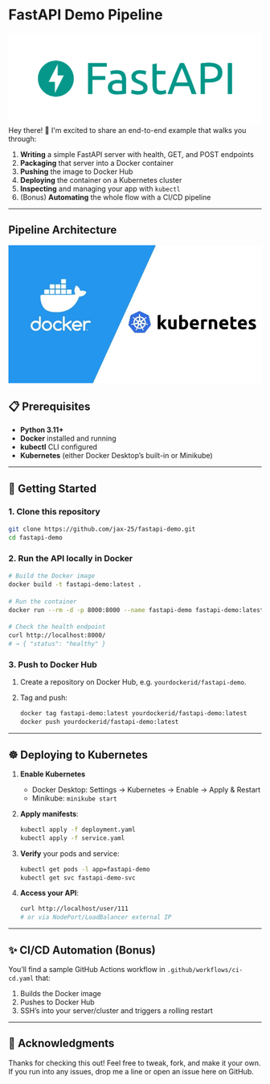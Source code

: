 # FastAPI Demo Pipeline
![Docker & Kubernetes Workflow](images/fastapi.png)
Hey there! 👋 I'm excited to share an end-to-end example that walks you through:

1. **Writing** a simple FastAPI server with health, GET, and POST endpoints
2. **Packaging** that server into a Docker container
3. **Pushing** the image to Docker Hub
4. **Deploying** the container on a Kubernetes cluster
5. **Inspecting** and managing your app with `kubectl`
6. (Bonus) **Automating** the whole flow with a CI/CD pipeline

---
## Pipeline Architecture

![Docker & Kubernetes Workflow](images/dockkuber.jpg)

## 📋 Prerequisites

- **Python 3.11+**
- **Docker** installed and running
- **kubectl** CLI configured
- **Kubernetes** (either Docker Desktop’s built-in or Minikube)

---

## 🚀 Getting Started

### 1. Clone this repository

```bash
git clone https://github.com/jax-25/fastapi-demo.git
cd fastapi-demo
```

### 2. Run the API locally in Docker

```bash
# Build the Docker image
docker build -t fastapi-demo:latest .

# Run the container
docker run --rm -d -p 8000:8000 --name fastapi-demo fastapi-demo:latest

# Check the health endpoint
curl http://localhost:8000/
# → { "status": "healthy" }
```

### 3. Push to Docker Hub

1. Create a repository on Docker Hub, e.g. `yourdockerid/fastapi-demo`.  
2. Tag and push:

   ```bash
   docker tag fastapi-demo:latest yourdockerid/fastapi-demo:latest
   docker push yourdockerid/fastapi-demo:latest
   ```

---

## ☸️ Deploying to Kubernetes

1. **Enable Kubernetes**  
   - Docker Desktop: Settings → Kubernetes → Enable → Apply & Restart  
   - Minikube: `minikube start`

2. **Apply manifests**:

   ```bash
   kubectl apply -f deployment.yaml
   kubectl apply -f service.yaml
   ```

3. **Verify** your pods and service:

   ```bash
   kubectl get pods -l app=fastapi-demo
   kubectl get svc fastapi-demo-svc
   ```

4. **Access your API**:

   ```bash
   curl http://localhost/user/111
   # or via NodePort/LoadBalancer external IP
   ```
---

## ✨ CI/CD Automation (Bonus)

You’ll find a sample GitHub Actions workflow in `.github/workflows/ci-cd.yaml` that:

1. Builds the Docker image  
2. Pushes to Docker Hub  
3. SSH’s into your server/cluster and triggers a rolling restart  

---

## 🤝 Acknowledgments

Thanks for checking this out! Feel free to tweak, fork, and make it your own. If you run into any issues, drop me a line or open an issue here on GitHub.

